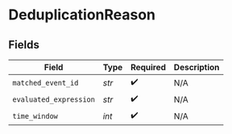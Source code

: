 # DeduplicationReason


## Fields

| Field                  | Type                   | Required               | Description            |
| ---------------------- | ---------------------- | ---------------------- | ---------------------- |
| `matched_event_id`     | *str*                  | :heavy_check_mark:     | N/A                    |
| `evaluated_expression` | *str*                  | :heavy_check_mark:     | N/A                    |
| `time_window`          | *int*                  | :heavy_check_mark:     | N/A                    |